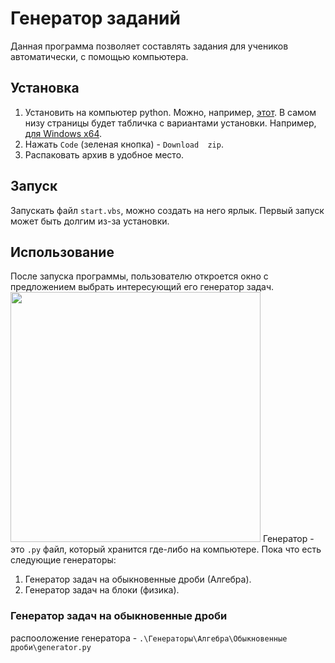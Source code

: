 # Генератор заданий
Данная программа позволяет составлять задания для учеников автоматически,
с помощью компьютера.
## Установка
1. Установить на компьютер python. Можно, например,
    [этот](https://www.python.org/downloads/release/python-399/).
    В самом низу страницы будет табличка с вариантами установки. Например, 
    [для Windows x64](https://www.python.org/ftp/python/3.9.9/python-3.9.9-amd64.exe).
2. Нажать `Code` \(зеленая кнопка) - `Download  zip`.
3. Распаковать архив в удобное место.
## Запуск
Запускать  файл `start.vbs`, можно создать на него ярлык.
Первый запуск может быть долгим из-за установки.
## Использование
После запуска программы, пользователю откроется окно с предложением выбрать интересующий его
генератор задач.  
<img src="./screenshots/gen_choice.png" width="400">
Генератор - это `.py` файл, который хранится где-либо на компьютере. Пока что
есть следующие генераторы:
1. Генератор задач на обыкновенные дроби \(Алгебра).
2. Генератор задач на блоки \(физика).
### Генератор задач на обыкновенные дроби
распооложение генератора - `.\Генераторы\Алгебра\Обыкновенные дроби\generator.py`